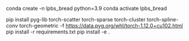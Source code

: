 conda create -n lpbs_bread python=3.9
conda activate lpbs_bread
<!-- see https://pytorch-geometric.readthedocs.io/en/latest/install/installation.html -->
pip install pyg-lib torch-scatter torch-sparse torch-cluster torch-spline-conv torch-geometric -f https://data.pyg.org/whl/torch-1.12.0+cu102.html
pip install -r requirements.txt
pip install -e .
<!-- then manually install jupyter, depending on your setup -->